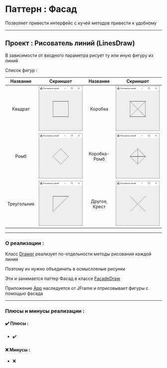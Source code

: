 # Паттерн : Фасад

Позволяет привести интерфейс с кучей методов привести к удобному

----

## Проект : Рисователь линий (LinesDraw)

В зависимости от входного параметра рисует ту или иную фигуру из линий

Список фигур :

| Название | Скриншот | Название | Скриншот |
| :---: | :---: | :---: | :---: |
| Квадрат | ![Квадрат](https://github.com/andybeardness/Learning-OOP/blob/main/imgs/LinesDraw-Square.png) | Коробка | ![Коробка](https://github.com/andybeardness/Learning-OOP/blob/main/imgs/LinesDraw-Box.png) |
| Ромб | ![Ромб](https://github.com/andybeardness/Learning-OOP/blob/main/imgs/LinesDraw-Rhombus.png) | Коробка-Ромб | ![Коробка-Ромб](https://github.com/andybeardness/Learning-OOP/blob/main/imgs/LinesDraw-RBox.png) |
| Треугольник | ![Треугольник](https://github.com/andybeardness/Learning-OOP/blob/main/imgs/LinesDraw-Triangle.png) | Другое, Крест | ![Другое, Крест](https://github.com/andybeardness/Learning-OOP/blob/main/imgs/LinesDraw-Other.png) |

----

### О реализации :

Класс [Drawer](https://github.com/andybeardness/Learning-OOP/blob/main/09-Facade-LinesDraw/src/GUI/Drawer.java) реализует по-отдельности методы рисования каждой линии

Поэтому их нужно объединить в осмыслленые рисунки

Эти и занимается паттер Фасад в классе [FacadeDraw](https://github.com/andybeardness/Learning-OOP/blob/main/09-Facade-LinesDraw/src/GUI/FacadeDraw.java)

Приложение [App](https://github.com/andybeardness/Learning-OOP/blob/main/09-Facade-LinesDraw/src/GUI/App.java) наследуется от JFrame и отрисовывает фигуры с помощью фасада

----

### Плюсы и минусы реализации : 

#### ✔️ Плюсы :

- ✔️ 

#### ❌ Минусы :

- ❌ 
